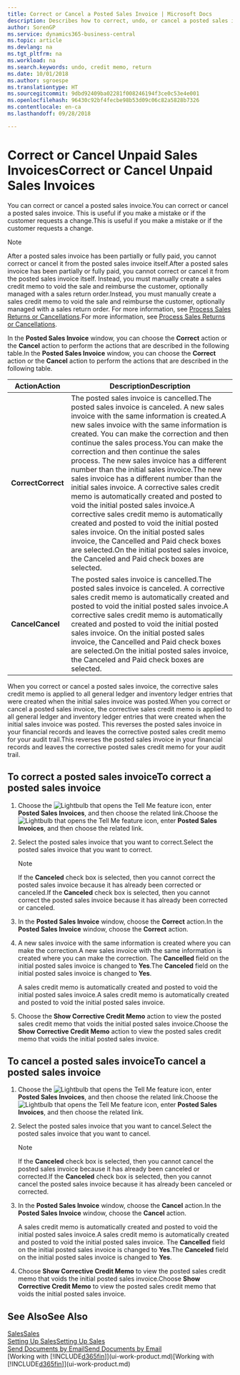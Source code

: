 ```yaml
---
title: Correct or Cancel a Posted Sales Invoice | Microsoft Docs
description: Describes how to correct, undo, or cancel a posted sales invoice and apply a sales credit memo.
author: SorenGP
ms.service: dynamics365-business-central
ms.topic: article
ms.devlang: na
ms.tgt_pltfrm: na
ms.workload: na
ms.search.keywords: undo, credit memo, return
ms.date: 10/01/2018
ms.author: sgroespe
ms.translationtype: HT
ms.sourcegitcommit: 9dbd92409ba02281f008246194f3ce0c53e4e001
ms.openlocfilehash: 96430c92bf4fecbe98b53d09c06c82a5828b7326
ms.contentlocale: en-ca
ms.lasthandoff: 09/28/2018

---
```

# <a name="correct-or-cancel-unpaid-sales-invoices"></a><span data-ttu-id="e1479-103">Correct or Cancel Unpaid Sales Invoices</span><span class="sxs-lookup"><span data-stu-id="e1479-103">Correct or Cancel Unpaid Sales Invoices</span></span>
<span data-ttu-id="e1479-104">You can correct or cancel a posted sales invoice.</span><span class="sxs-lookup"><span data-stu-id="e1479-104">You can correct or cancel a posted sales invoice.</span></span> <span data-ttu-id="e1479-105">This is useful if you make a mistake or if the customer requests a change.</span><span class="sxs-lookup"><span data-stu-id="e1479-105">This is useful if you make a mistake or if the customer requests a change.</span></span>

> [!NOTE]  
>   <span data-ttu-id="e1479-106">After a posted sales invoice has been partially or fully paid, you cannot correct or cancel it from the posted sales invoice itself.</span><span class="sxs-lookup"><span data-stu-id="e1479-106">After a posted sales invoice has been partially or fully paid, you cannot correct or cancel it from the posted sales invoice itself.</span></span> <span data-ttu-id="e1479-107">Instead, you must manually create a sales credit memo to void the sale and reimburse the customer, optionally managed with a sales return order.</span><span class="sxs-lookup"><span data-stu-id="e1479-107">Instead, you must manually create a sales credit memo to void the sale and reimburse the customer, optionally managed with a sales return order.</span></span> <span data-ttu-id="e1479-108">For more information, see [Process Sales Returns or Cancellations](sales-how-process-sales-returns-cancellations.md).</span><span class="sxs-lookup"><span data-stu-id="e1479-108">For more information, see [Process Sales Returns or Cancellations](sales-how-process-sales-returns-cancellations.md).</span></span>

<span data-ttu-id="e1479-109">In the **Posted Sales Invoice** window, you can choose the **Correct** action or the **Cancel** action to perform the actions that are described in the following table.</span><span class="sxs-lookup"><span data-stu-id="e1479-109">In the **Posted Sales Invoice** window, you can choose the **Correct** action or the **Cancel** action to perform the actions that are described in the following table.</span></span>

| <span data-ttu-id="e1479-110">Action</span><span class="sxs-lookup"><span data-stu-id="e1479-110">Action</span></span> | <span data-ttu-id="e1479-111">Description</span><span class="sxs-lookup"><span data-stu-id="e1479-111">Description</span></span> |
| --- | --- |
| <span data-ttu-id="e1479-112">**Correct**</span><span class="sxs-lookup"><span data-stu-id="e1479-112">**Correct**</span></span> |<span data-ttu-id="e1479-113">The posted sales invoice is cancelled.</span><span class="sxs-lookup"><span data-stu-id="e1479-113">The posted sales invoice is canceled.</span></span> <span data-ttu-id="e1479-114">A new sales invoice with the same information is created.</span><span class="sxs-lookup"><span data-stu-id="e1479-114">A new sales invoice with the same information is created.</span></span> <span data-ttu-id="e1479-115">You can make the correction and then continue the sales process.</span><span class="sxs-lookup"><span data-stu-id="e1479-115">You can make the correction and then continue the sales process.</span></span> <span data-ttu-id="e1479-116">The new sales invoice has a different number than the initial sales invoice.</span><span class="sxs-lookup"><span data-stu-id="e1479-116">The new sales invoice has a different number than the initial sales invoice.</span></span> <span data-ttu-id="e1479-117">A corrective sales credit memo is automatically created and posted to void the initial posted sales invoice.</span><span class="sxs-lookup"><span data-stu-id="e1479-117">A corrective sales credit memo is automatically created and posted to void the initial posted sales invoice.</span></span> <span data-ttu-id="e1479-118">On the initial posted sales invoice, the Cancelled and Paid check boxes are selected.</span><span class="sxs-lookup"><span data-stu-id="e1479-118">On the initial posted sales invoice, the Canceled and Paid check boxes are selected.</span></span> |
| <span data-ttu-id="e1479-119">**Cancel**</span><span class="sxs-lookup"><span data-stu-id="e1479-119">**Cancel**</span></span> |<span data-ttu-id="e1479-120">The posted sales invoice is cancelled.</span><span class="sxs-lookup"><span data-stu-id="e1479-120">The posted sales invoice is canceled.</span></span> <span data-ttu-id="e1479-121">A corrective sales credit memo is automatically created and posted to void the initial posted sales invoice.</span><span class="sxs-lookup"><span data-stu-id="e1479-121">A corrective sales credit memo is automatically created and posted to void the initial posted sales invoice.</span></span> <span data-ttu-id="e1479-122">On the initial posted sales invoice, the Cancelled and Paid check boxes are selected.</span><span class="sxs-lookup"><span data-stu-id="e1479-122">On the initial posted sales invoice, the Canceled and Paid check boxes are selected.</span></span> |

<span data-ttu-id="e1479-123">When you correct or cancel a posted sales invoice, the corrective sales credit memo is applied to all general ledger and inventory ledger entries that were created when the initial sales invoice was posted.</span><span class="sxs-lookup"><span data-stu-id="e1479-123">When you correct or cancel a posted sales invoice, the corrective sales credit memo is applied to all general ledger and inventory ledger entries that were created when the initial sales invoice was posted.</span></span> <span data-ttu-id="e1479-124">This reverses the posted sales invoice in your financial records and leaves the corrective posted sales credit memo for your audit trail.</span><span class="sxs-lookup"><span data-stu-id="e1479-124">This reverses the posted sales invoice in your financial records and leaves the corrective posted sales credit memo for your audit trail.</span></span>

## <a name="to-correct-a-posted-sales-invoice"></a><span data-ttu-id="e1479-125">To correct a posted sales invoice</span><span class="sxs-lookup"><span data-stu-id="e1479-125">To correct a posted sales invoice</span></span>
1. <span data-ttu-id="e1479-126">Choose the ![Lightbulb that opens the Tell Me feature](media/ui-search/search_small.png "Tell me what you want to do") icon, enter **Posted Sales Invoices**, and then choose the related link.</span><span class="sxs-lookup"><span data-stu-id="e1479-126">Choose the ![Lightbulb that opens the Tell Me feature](media/ui-search/search_small.png "Tell me what you want to do") icon, enter **Posted Sales Invoices**, and then choose the related link.</span></span>  
2. <span data-ttu-id="e1479-127">Select the posted sales invoice that you want to correct.</span><span class="sxs-lookup"><span data-stu-id="e1479-127">Select the posted sales invoice that you want to correct.</span></span>

    > [!NOTE]  
    >   <span data-ttu-id="e1479-128">If the **Canceled** check box is selected, then you cannot correct the posted sales invoice because it has already been corrected or canceled.</span><span class="sxs-lookup"><span data-stu-id="e1479-128">If the **Canceled** check box is selected, then you cannot correct the posted sales invoice because it has already been corrected or canceled.</span></span>
3. <span data-ttu-id="e1479-129">In the **Posted Sales Invoice** window, choose the **Correct** action.</span><span class="sxs-lookup"><span data-stu-id="e1479-129">In the **Posted Sales Invoice** window, choose the **Correct** action.</span></span>  
4. <span data-ttu-id="e1479-130">A new sales invoice with the same information is created where you can make the correction.</span><span class="sxs-lookup"><span data-stu-id="e1479-130">A new sales invoice with the same information is created where you can make the correction.</span></span> <span data-ttu-id="e1479-131">The **Cancelled** field on the initial posted sales invoice is changed to **Yes**.</span><span class="sxs-lookup"><span data-stu-id="e1479-131">The **Canceled** field on the initial posted sales invoice is changed to **Yes**.</span></span>

    <span data-ttu-id="e1479-132">A sales credit memo is automatically created and posted to void the initial posted sales invoice.</span><span class="sxs-lookup"><span data-stu-id="e1479-132">A sales credit memo is automatically created and posted to void the initial posted sales invoice.</span></span>
5. <span data-ttu-id="e1479-133">Choose the **Show Corrective Credit Memo** action to view the posted sales credit memo that voids the initial posted sales invoice.</span><span class="sxs-lookup"><span data-stu-id="e1479-133">Choose the **Show Corrective Credit Memo** action to view the posted sales credit memo that voids the initial posted sales invoice.</span></span>

## <a name="to-cancel-a-posted-sales-invoice"></a><span data-ttu-id="e1479-134">To cancel a posted sales invoice</span><span class="sxs-lookup"><span data-stu-id="e1479-134">To cancel a posted sales invoice</span></span>
1. <span data-ttu-id="e1479-135">Choose the ![Lightbulb that opens the Tell Me feature](media/ui-search/search_small.png "Tell me what you want to do") icon, enter **Posted Sales Invoices**, and then choose the related link.</span><span class="sxs-lookup"><span data-stu-id="e1479-135">Choose the ![Lightbulb that opens the Tell Me feature](media/ui-search/search_small.png "Tell me what you want to do") icon, enter **Posted Sales Invoices**, and then choose the related link.</span></span>  
2. <span data-ttu-id="e1479-136">Select the posted sales invoice that you want to cancel.</span><span class="sxs-lookup"><span data-stu-id="e1479-136">Select the posted sales invoice that you want to cancel.</span></span>

    > [!NOTE]  
    >   <span data-ttu-id="e1479-137">If the **Canceled** check box is selected, then you cannot cancel the posted sales invoice because it has already been canceled or corrected.</span><span class="sxs-lookup"><span data-stu-id="e1479-137">If the **Canceled** check box is selected, then you cannot cancel the posted sales invoice because it has already been canceled or corrected.</span></span>
3. <span data-ttu-id="e1479-138">In the **Posted Sales Invoice** window, choose the **Cancel** action.</span><span class="sxs-lookup"><span data-stu-id="e1479-138">In the **Posted Sales Invoice** window, choose the **Cancel** action.</span></span>

    <span data-ttu-id="e1479-139">A sales credit memo is automatically created and posted to void the initial posted sales invoice.</span><span class="sxs-lookup"><span data-stu-id="e1479-139">A sales credit memo is automatically created and posted to void the initial posted sales invoice.</span></span> <span data-ttu-id="e1479-140">The **Cancelled** field on the initial posted sales invoice is changed to **Yes**.</span><span class="sxs-lookup"><span data-stu-id="e1479-140">The **Canceled** field on the initial posted sales invoice is changed to **Yes**.</span></span>
4. <span data-ttu-id="e1479-141">Choose **Show Corrective Credit Memo** to view the posted sales credit memo that voids the initial posted sales invoice.</span><span class="sxs-lookup"><span data-stu-id="e1479-141">Choose **Show Corrective Credit Memo** to view the posted sales credit memo that voids the initial posted sales invoice.</span></span>

## <a name="see-also"></a><span data-ttu-id="e1479-142">See Also</span><span class="sxs-lookup"><span data-stu-id="e1479-142">See Also</span></span>
[<span data-ttu-id="e1479-143">Sales</span><span class="sxs-lookup"><span data-stu-id="e1479-143">Sales</span></span>](sales-manage-sales.md)  
[<span data-ttu-id="e1479-144">Setting Up Sales</span><span class="sxs-lookup"><span data-stu-id="e1479-144">Setting Up Sales</span></span>](sales-setup-sales.md)  
[<span data-ttu-id="e1479-145">Send Documents by Email</span><span class="sxs-lookup"><span data-stu-id="e1479-145">Send Documents by Email</span></span>](ui-how-send-documents-email.md)  
<span data-ttu-id="e1479-146">[Working with [!INCLUDE[d365fin](includes/d365fin_md.md)]](ui-work-product.md)</span><span class="sxs-lookup"><span data-stu-id="e1479-146">[Working with [!INCLUDE[d365fin](includes/d365fin_md.md)]](ui-work-product.md)</span></span>

